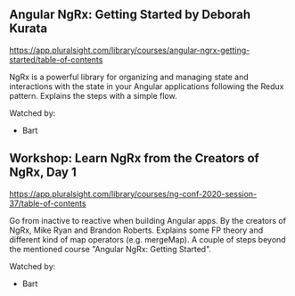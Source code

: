 ## Angular NgRx: Getting Started by Deborah Kurata

https://app.pluralsight.com/library/courses/angular-ngrx-getting-started/table-of-contents

NgRx is a powerful library for organizing and managing state and interactions with the state in your Angular applications following the Redux pattern. Explains the steps with a simple flow.

Watched by:

* Bart

## Workshop: Learn NgRx from the Creators of NgRx, Day 1

https://app.pluralsight.com/library/courses/ng-conf-2020-session-37/table-of-contents

Go from inactive to reactive when building Angular apps. By the creators of NgRx, Mike Ryan and Brandon Roberts. Explains some FP theory and different kind of map operators (e.g. mergeMap). A couple of steps beyond the mentioned course "Angular NgRx: Getting Started".

Watched by:

* Bart
